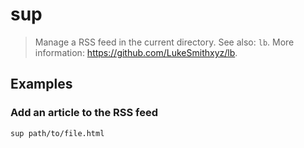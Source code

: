 # sup

> Manage a RSS feed in the current directory. See also: `lb`. More information: <https://github.com/LukeSmithxyz/lb>.

## Examples

### Add an article to the RSS feed

```bash
sup path/to/file.html
```
